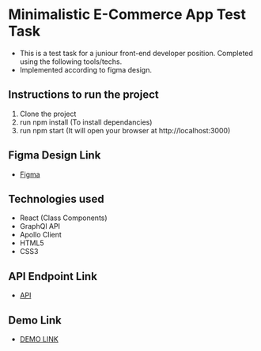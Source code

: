 # Minimalistic E-Commerce App Test Task
- This is a test task for a juniour front-end developer position. Completed using the following tools/techs.
- Implemented according to figma design.

## Instructions to run the project
1) Clone the project
2) run npm install (To install dependancies)
3) run npm start (It will open your browser at http://localhost:3000)

## Figma Design Link
- [Figma](https://www.figma.com/file/MSyCAqVy1UgNap0pvqH6H3/Junior-Frontend-Test-Designs-(Public)?node-id=0%3A1/)

## Technologies used
- React (Class Components)
- GraphQl API
- Apollo Client
- HTML5
- CSS3

## API Endpoint Link
- [API](https://github.com/scandiweb/junior-react-endpoint/)

## Demo Link
- [DEMO LINK](https://MabuzaM.github.io/react_e-commerce-test-task_mfanomutsha_ncube/)
